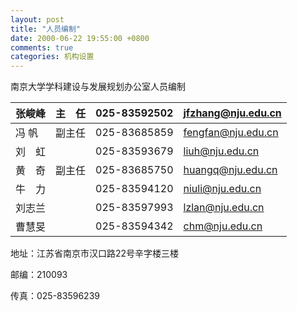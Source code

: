 ```yaml
---
layout: post
title: "人员编制"
date: 2000-06-22 19:55:00 +0800
comments: true
categories: 机构设置
---
```

 
南京大学学科建设与发展规划办公室人员编制



|张峻峰|主　任| 025-83592502 |jfzhang@nju.edu.cn|
|---|---|---|---|
|冯 帆   |副主任| 025-83685859| fengfan@nju.edu.cn |
|刘　虹|	|025-83593679 |liuh@nju.edu.cn |
|黄　奇| 副主任|025-83685750| huangq@nju.edu.cn|
|牛　力 ||025-83594120 |niuli@nju.edu.cn| 
|刘志兰 ||025-83597993|lzlan@nju.edu.cn| 
|曹慧旻 ||025-83594342|chm@nju.edu.cn| 

 地址：江苏省南京市汉口路22号辛字楼三楼 

邮编：210093 

 传真：025-83596239
